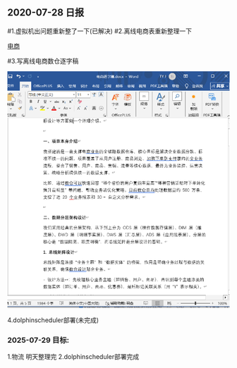 ## 2020-07-28 日报

#1.虚拟机出问题重新整了一下(已解决)
#2.离线电商表重新整理一下

[电商](../offline-pyspark/%E7%94%B5%E5%95%86)

#3.写离线电商数仓逐字稿

 ![img.png](img.png)

4.dolphinscheduler部署(未完成)

### 2025-07-29 目标:
1.物流 明天整理完
2.dolphinscheduler部署完成

